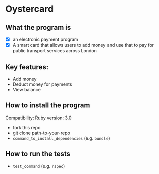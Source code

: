 # Oystercard

## What the program is

- [x] an electronic payment program
- [x] A smart card that allows users to add money and use that to pay for public transport services across London

## Key features:

- Add money
- Deduct money for payments
- View balance

## How to install the program

Compatibility:
Ruby version: 3.0

- fork this repo
- git clone path-to-your-repo
- `command_to_install_dependencies` (e.g. `bundle`)

## How to run the tests

- `test_command` (e.g. `rspec`)
